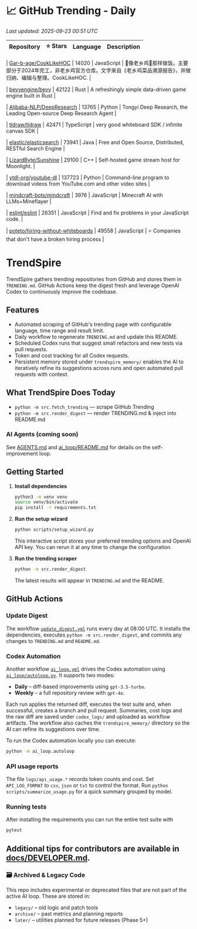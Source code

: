 <!-- TRENDING_START -->
# 📈 GitHub Trending - Daily

_Last updated: 2025-09-23 00:51 UTC_

| Repository | ⭐ Stars | Language | Description |
|------------|--------:|----------|-------------|

| [Gar-b-age/CookLikeHOC](https://github.com/Gar-b-age/CookLikeHOC) | 14020 | JavaScript | 🥢像老乡鸡🐔那样做饭。主要部分于2024年完工，非老乡鸡官方仓库。文字来自《老乡鸡菜品溯源报告》，并做归纳、编辑与整理。CookLikeHOC. |

| [bevyengine/bevy](https://github.com/bevyengine/bevy) | 42122 | Rust | A refreshingly simple data-driven game engine built in Rust |

| [Alibaba-NLP/DeepResearch](https://github.com/Alibaba-NLP/DeepResearch) | 13765 | Python | Tongyi Deep Research, the Leading Open-source Deep Research Agent |

| [tldraw/tldraw](https://github.com/tldraw/tldraw) | 42471 | TypeScript | very good whiteboard SDK / infinite canvas SDK |

| [elastic/elasticsearch](https://github.com/elastic/elasticsearch) | 73941 | Java | Free and Open Source, Distributed, RESTful Search Engine |

| [LizardByte/Sunshine](https://github.com/LizardByte/Sunshine) | 29100 | C++ | Self-hosted game stream host for Moonlight. |

| [ytdl-org/youtube-dl](https://github.com/ytdl-org/youtube-dl) | 137723 | Python | Command-line program to download videos from YouTube.com and other video sites |

| [mindcraft-bots/mindcraft](https://github.com/mindcraft-bots/mindcraft) | 3976 | JavaScript | Minecraft AI with LLMs+Mineflayer |

| [eslint/eslint](https://github.com/eslint/eslint) | 26351 | JavaScript | Find and fix problems in your JavaScript code. |

| [poteto/hiring-without-whiteboards](https://github.com/poteto/hiring-without-whiteboards) | 49558 | JavaScript | ⭐️ Companies that don't have a broken hiring process |
<!-- TRENDING_END -->

# TrendSpire

TrendSpire gathers trending repositories from GitHub and stores them in `TRENDING.md`. GitHub Actions keep the digest fresh and leverage OpenAI Codex to continuously improve the codebase.

## Features

- Automated scraping of GitHub's trending page with configurable language, time range and result limit.
- Daily workflow to regenerate `TRENDING.md` and update this README.
- Scheduled Codex runs that suggest small refactors and new tests via pull requests.
- Token and cost tracking for all Codex requests.
- Persistent memory stored under `trendspire_memory/` enables the AI to
  iteratively refine its suggestions across runs and open automated pull
  requests with context.

## What TrendSpire Does Today

- `python -m src.fetch_trending` — scrape GitHub Trending
- `python -m src.render_digest` — render TRENDING.md & inject into README.md

### AI Agents (coming soon)
See [AGENTS.md](./AGENTS.md) and [ai_loop/README.md](./ai_loop/README.md) for details on the self-improvement loop.

## Getting Started

1. **Install dependencies**
   ```bash
   python3 -m venv venv
   source venv/bin/activate
   pip install -r requirements.txt
   ```

2. **Run the setup wizard**
   ```bash
   python scripts/setup_wizard.py
   ```
   This interactive script stores your preferred trending options and OpenAI API key.
   You can rerun it at any time to change the configuration.

3. **Run the trending scraper**
   ```bash
   python -m src.render_digest
   ```
   The latest results will appear in `TRENDING.md` and the README.


## GitHub Actions

### Update Digest

The workflow [`update_digest.yml`](.github/workflows/update_digest.yml) runs every day at 08:00 UTC. It installs the dependencies, executes `python -m src.render_digest`, and commits any changes to `TRENDING.md` and `README.md`.

### Codex Automation

Another workflow [`ai_loop.yml`](.github/workflows/ai_loop.yml) drives the Codex automation using [`ai_loop/autoloop.py`](ai_loop/autoloop.py). It supports two modes:

- **Daily** – diff-based improvements using `gpt-3.5-turbo`.
- **Weekly** – a full repository review with `gpt-4o`.

Each run applies the returned diff, executes the test suite and, when successful, creates a branch and pull request. Summaries, cost logs and the raw diff are saved under `codex_logs/` and uploaded as workflow artifacts. The workflow also caches the `trendspire_memory/` directory so the AI can refine its suggestions over time.

To run the Codex automation locally you can execute:

```bash
python -m ai_loop.autoloop
```

### API usage reports

The file `logs/api_usage.*` records token counts and cost. Set `API_LOG_FORMAT`
to `csv`, `json` or `txt` to control the format. Run `python
scripts/summarize_usage.py` for a quick summary grouped by model.

### Running tests

After installing the requirements you can run the entire test suite with

```bash
pytest
```

Additional tips for contributors are available in
[docs/DEVELOPER.md](docs/DEVELOPER.md).
---

### 🗃 Archived & Legacy Code

This repo includes experimental or deprecated files that are not part of the active AI loop. These are stored in:

- `legacy/` – old logic and patch tools
- `archive/` – past metrics and planning reports
- `later/` – utilities planned for future releases (Phase 5+)
